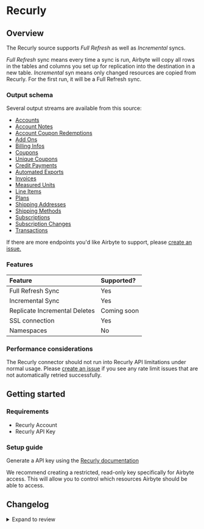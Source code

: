 # Recurly

## Overview

The Recurly source supports _Full Refresh_ as well as _Incremental_ syncs.

_Full Refresh_ sync means every time a sync is run, Airbyte will copy all rows in the tables and columns you set up for replication into the destination in a new table.
_Incremental_ syn means only changed resources are copied from Recurly. For the first run, it will be a Full Refresh sync.

### Output schema

Several output streams are available from this source:

- [Accounts](https://docs.recurly.com/docs/accounts)
- [Account Notes](https://docs.recurly.com/docs/accounts#account-notes)
- [Account Coupon Redemptions](https://docs.recurly.com/docs/coupons#redemptions)
- [Add Ons](https://docs.recurly.com/docs/plans#add-ons-1)
- [Billing Infos](https://docs.recurly.com/docs/accounts#billing-info)
- [Coupons](https://docs.recurly.com/docs/coupons)
- [Unique Coupons](https://docs.recurly.com/docs/bulk-unique-coupons)
- [Credit Payments](https://docs.recurly.com/docs/invoices)
- [Automated Exports](https://docs.recurly.com/docs/export-overview)
- [Invoices](https://docs.recurly.com/docs/invoices)
- [Measured Units](https://developers.recurly.com/api/v2021-02-25/index.html#tag/measured_unit)
- [Line Items](https://docs.recurly.com/docs/invoices#line-items)
- [Plans](https://docs.recurly.com/docs/plans)
- [Shipping Addresses](https://docs.recurly.com/docs/shipping-addresses)
- [Shipping Methods](https://docs.recurly.com/docs/shipping#shipping-methods)
- [Subscriptions](https://docs.recurly.com/docs/subscriptions)
- [Subscription Changes](https://docs.recurly.com/docs/change-subscription#subscription-changes)
- [Transactions](https://docs.recurly.com/docs/transactions)

If there are more endpoints you'd like Airbyte to support, please [create an issue.](https://github.com/airbytehq/airbyte/issues/new/choose)

### Features

| Feature                       | Supported?  |
| :---------------------------- | :---------- |
| Full Refresh Sync             | Yes         |
| Incremental Sync              | Yes         |
| Replicate Incremental Deletes | Coming soon |
| SSL connection                | Yes         |
| Namespaces                    | No          |

### Performance considerations

The Recurly connector should not run into Recurly API limitations under normal usage. Please [create an issue](https://github.com/airbytehq/airbyte/issues) if you see any rate limit issues that are not automatically retried successfully.

## Getting started

### Requirements

- Recurly Account
- Recurly API Key

### Setup guide

Generate a API key using the [Recurly documentation](https://docs.recurly.com/docs/api-keys#section-find-or-generate-your-api-key)

We recommend creating a restricted, read-only key specifically for Airbyte access. This will allow you to control which resources Airbyte should be able to access.

## Changelog

<details>
  <summary>Expand to review</summary>

| Version | Date       | Pull Request                                             | Subject                                                                              |
| :------ | :--------- | :------------------------------------------------------- | :----------------------------------------------------------------------------------- |
| 1.3.12 | 2025-02-23 | [54550](https://github.com/airbytehq/airbyte/pull/54550) | Update dependencies |
| 1.3.11 | 2025-02-15 | [54010](https://github.com/airbytehq/airbyte/pull/54010) | Update dependencies |
| 1.3.10 | 2025-02-08 | [53507](https://github.com/airbytehq/airbyte/pull/53507) | Update dependencies |
| 1.3.9 | 2025-02-01 | [52982](https://github.com/airbytehq/airbyte/pull/52982) | Update dependencies |
| 1.3.8 | 2025-01-25 | [52493](https://github.com/airbytehq/airbyte/pull/52493) | Update dependencies |
| 1.3.7 | 2025-01-18 | [51864](https://github.com/airbytehq/airbyte/pull/51864) | Update dependencies |
| 1.3.6 | 2025-01-11 | [51351](https://github.com/airbytehq/airbyte/pull/51351) | Update dependencies |
| 1.3.5 | 2024-12-28 | [50684](https://github.com/airbytehq/airbyte/pull/50684) | Update dependencies |
| 1.3.4 | 2024-12-21 | [50289](https://github.com/airbytehq/airbyte/pull/50289) | Update dependencies |
| 1.3.3 | 2024-12-14 | [49718](https://github.com/airbytehq/airbyte/pull/49718) | Update dependencies |
| 1.3.2 | 2024-12-12 | [49333](https://github.com/airbytehq/airbyte/pull/49333) | Update dependencies |
| 1.3.1 | 2024-12-11 | [49091](https://github.com/airbytehq/airbyte/pull/49091) | Starting with this version, the Docker image is now rootless. Please note that this and future versions will not be compatible with Airbyte versions earlier than 0.64 |
| 1.3.0 | 2024-11-13 | [48474](https://github.com/airbytehq/airbyte/pull/48474) | Remove definition and schema redundancy, update to latest CDK and make compatibility with builder |
| 1.2.0 | 2024-11-04 | [47290](https://github.com/airbytehq/airbyte/pull/47290) | Migrate to manifest only format |
| 1.1.13 | 2024-11-04 | [48248](https://github.com/airbytehq/airbyte/pull/48248) | Update dependencies |
| 1.1.12 | 2024-10-28 | [47067](https://github.com/airbytehq/airbyte/pull/47067) | Update dependencies |
| 1.1.11 | 2024-10-12 | [46829](https://github.com/airbytehq/airbyte/pull/46829) | Update dependencies |
| 1.1.10 | 2024-10-05 | [46456](https://github.com/airbytehq/airbyte/pull/46456) | Update dependencies |
| 1.1.9 | 2024-09-28 | [46140](https://github.com/airbytehq/airbyte/pull/46140) | Update dependencies |
| 1.1.8 | 2024-09-21 | [45764](https://github.com/airbytehq/airbyte/pull/45764) | Update dependencies |
| 1.1.7 | 2024-09-14 | [45471](https://github.com/airbytehq/airbyte/pull/45471) | Update dependencies |
| 1.1.6 | 2024-09-07 | [45274](https://github.com/airbytehq/airbyte/pull/45274) | Update dependencies |
| 1.1.5 | 2024-08-31 | [45050](https://github.com/airbytehq/airbyte/pull/45050) | Update dependencies |
| 1.1.4 | 2024-08-24 | [44742](https://github.com/airbytehq/airbyte/pull/44742) | Update dependencies |
| 1.1.3 | 2024-08-17 | [44210](https://github.com/airbytehq/airbyte/pull/44210) | Update dependencies |
| 1.1.2 | 2024-08-10 | [43472](https://github.com/airbytehq/airbyte/pull/43472) | Update dependencies |
| 1.1.1 | 2024-08-03 | [43144](https://github.com/airbytehq/airbyte/pull/43144) | Update dependencies |
| 1.1.0 | 2024-07-24 | [40729](https://github.com/airbytehq/airbyte/pull/40729) | Migrate connector to low code |
| 1.0.12 | 2024-07-20 | [42206](https://github.com/airbytehq/airbyte/pull/42206) | Update dependencies |
| 1.0.11 | 2024-07-13 | [41836](https://github.com/airbytehq/airbyte/pull/41836) | Update dependencies |
| 1.0.10 | 2024-07-10 | [41500](https://github.com/airbytehq/airbyte/pull/41500) | Update dependencies |
| 1.0.9 | 2024-07-09 | [41174](https://github.com/airbytehq/airbyte/pull/41174) | Update dependencies |
| 1.0.8 | 2024-07-06 | [40820](https://github.com/airbytehq/airbyte/pull/40820) | Update dependencies |
| 1.0.7 | 2024-06-27 | [40215](https://github.com/airbytehq/airbyte/pull/40215) | Replaced deprecated AirbyteLogger with logging.Logger |
| 1.0.6 | 2024-06-25 | [40474](https://github.com/airbytehq/airbyte/pull/40474) | Update dependencies |
| 1.0.5 | 2024-06-22 | [40012](https://github.com/airbytehq/airbyte/pull/40012) | Update dependencies |
| 1.0.4 | 2024-06-06 | [39178](https://github.com/airbytehq/airbyte/pull/39178) | [autopull] Upgrade base image to v1.2.2 |
| 1.0.3 | 2024-04-19 | [37246](https://github.com/airbytehq/airbyte/pull/37246) | Updating to 0.80.0 CDK |
| 1.0.2 | 2024-04-12 | [37246](https://github.com/airbytehq/airbyte/pull/37246) | schema descriptions |
| 1.0.1 | 2024-03-05 | [35828](https://github.com/airbytehq/airbyte/pull/35828) | Bump version to unarchive supportLevel in Cloud productionDB |
| 1.0.0 | 2024-03-01 | [35763](https://github.com/airbytehq/airbyte/pull/35763) | Re-introduce updated connector to catalog from archival repo |
| 0.5.0 | 2024-02-22 | [34622](https://github.com/airbytehq/airbyte/pull/34622) | Republish connector using base image/Poetry, update schemas |
| 0.4.1 | 2022-06-10 | [13685](https://github.com/airbytehq/airbyte/pull/13685) | Add state_checkpoint_interval to Recurly stream |
| 0.4.0 | 2022-01-28 | [9866](https://github.com/airbytehq/airbyte/pull/9866) | Revamp Recurly Schema and add more resources |
| 0.3.2 | 2022-01-20 | [8617](https://github.com/airbytehq/airbyte/pull/8617) | Update connector fields title/description |
| 0.3.1 | 2022-01-10 | [9382](https://github.com/airbytehq/airbyte/pull/9382) | Source Recurly: avoid loading all accounts when importing account coupon redemptions |
| 0.3.0 | 2021-12-08 | [8468](https://github.com/airbytehq/airbyte/pull/8468) | Support Incremental Sync Mode |

</details>
